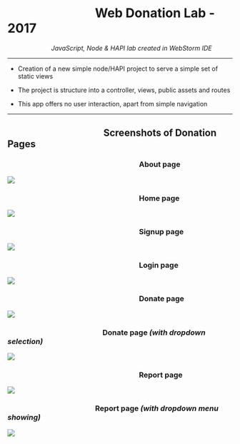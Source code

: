 &emsp;&emsp;&emsp;&emsp;&emsp;&emsp;&emsp;Web Donation Lab - 2017
  ==========================     

_&emsp;&emsp;&emsp;&emsp;&emsp;&emsp;&emsp;JavaScript, Node & HAPI lab created in WebStorm IDE_
***

  - Creation of a new simple node/HAPI project to serve a simple set of static views 

  - The project is structure into a controller, views, public assets and routes

  - This app offers no user interaction, apart from simple navigation
  
  ***
  
 ## &emsp;&emsp;&emsp;&emsp;&emsp;&emsp;&emsp;&emsp;&emsp;&emsp; Screenshots of Donation Pages
### &emsp;&emsp;&emsp;&emsp;&emsp;&emsp;&emsp;&emsp;&emsp;&emsp;&emsp;&emsp;&emsp;&emsp;&emsp;&emsp;&emsp;&emsp;About page
<img src="http://res.cloudinary.com/cloud101/image/upload/c_scale,h_500,w_1000/v1506355813/about_nerkqu.png"/>

### &emsp;&emsp;&emsp;&emsp;&emsp;&emsp;&emsp;&emsp;&emsp;&emsp;&emsp;&emsp;&emsp;&emsp;&emsp;&emsp;&emsp;&emsp;Home page
<img src="http://res.cloudinary.com/cloud101/image/upload/c_scale,h_500,w_1000/v1506355813/homepage_expqhk.png"/>

### &emsp;&emsp;&emsp;&emsp;&emsp;&emsp;&emsp;&emsp;&emsp;&emsp;&emsp;&emsp;&emsp;&emsp;&emsp;&emsp;&emsp;&emsp;Signup page
<img src="http://res.cloudinary.com/cloud101/image/upload/c_scale,h_500,w_1000/v1506355815/signup_cmy7ec.png"/>

### &emsp;&emsp;&emsp;&emsp;&emsp;&emsp;&emsp;&emsp;&emsp;&emsp;&emsp;&emsp;&emsp;&emsp;&emsp;&emsp;&emsp;&emsp;Login page
<img src="http://res.cloudinary.com/cloud101/image/upload/c_scale,h_500,w_1000/v1506355813/login_zcaie8.png"/>

### &emsp;&emsp;&emsp;&emsp;&emsp;&emsp;&emsp;&emsp;&emsp;&emsp;&emsp;&emsp;&emsp;&emsp;&emsp;&emsp;&emsp;&emsp;Donate page
<img src="http://res.cloudinary.com/cloud101/image/upload/c_scale,h_500,w_1000/v1506355814/donateHome_ltofis.png"/>

### &emsp;&emsp;&emsp;&emsp;&emsp;&emsp;&emsp;&emsp;&emsp;&emsp;&emsp;&emsp;&emsp;Donate page _(with dropdown selection)_
<img src="http://res.cloudinary.com/cloud101/image/upload/c_scale,h_500,w_1000/v1506355813/donateHome1_ecbuuw.png"/>

### &emsp;&emsp;&emsp;&emsp;&emsp;&emsp;&emsp;&emsp;&emsp;&emsp;&emsp;&emsp;&emsp;&emsp;&emsp;&emsp;&emsp;&emsp;Report page
<img src="http://res.cloudinary.com/cloud101/image/upload/c_scale,h_500,w_1000/v1506355814/report_v9vr4x.png"/>

### &emsp;&emsp;&emsp;&emsp;&emsp;&emsp;&emsp;&emsp;&emsp;&emsp;&emsp;&emsp;Report page _(with dropdown menu showing)_
<img src="http://res.cloudinary.com/cloud101/image/upload/c_scale,h_500,w_1000/v1506355815/reportDropdown_rtvome.png"/>

